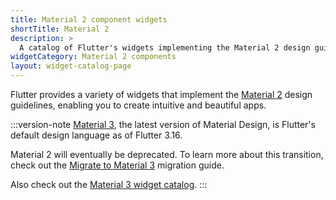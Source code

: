 ```yaml
---
title: Material 2 component widgets
shortTitle: Material 2
description: >
  A catalog of Flutter's widgets implementing the Material 2 design guidelines.
widgetCategory: Material 2 components
layout: widget-catalog-page
---
```


Flutter provides a variety of widgets
that implement the [Material 2][] design guidelines,
enabling you to create intuitive and beautiful apps.

:::version-note
[Material 3][], the latest version of Material Design, is
Flutter's default design language as of Flutter 3.16.

Material 2 will eventually be deprecated.
To learn more about this transition, check out
the [Migrate to Material 3][] migration guide.

Also check out the [Material 3 widget catalog][].
:::

[Material 3]: https://m3.material.io/
[Material 2]: https://m2.material.io/design
[Migrate to Material 3]: /release/breaking-changes/material-3-migration
[Material 3 widget catalog]: /ui/widgets/material
